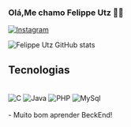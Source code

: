 ### Olá,Me chamo Felippe Utz 🤙🏼

[![Instagram](https://img.shields.io/badge/Instagram-E4405F?style=for-the-badge&logo=instagram&logoColor=white=)](https://instagram.com/felippe.utz)

![Felippe Utz GitHub stats](https://github-readme-stats.vercel.app/api?username=FelippeUtz&show_icons=true&theme=dracula)

## Tecnologias

<div style ="display: inline_block"><br/>
    <img align="center" alt="C" Src="https://img.shields.io/badge/C-00599C?style=for-the-badge&logo=c&logoColor=white">
    <img align="center" alt="Java" Src="https://img.shields.io/badge/Java-ED8B00?style=for-the-badge&logo=openjdk&logoColor=white">
    <img align="center" alt="PHP" Src="https://img.shields.io/badge/PHP-777BB4?style=for-the-badge&logo=php&logoColor=white">
    <img align="center" alt="MySql" Src="https://img.shields.io/badge/MySQL-00000F?style=for-the-badge&logo=mysql&logoColor=white">
</div><br/>
  - Muito bom aprender BeckEnd!

